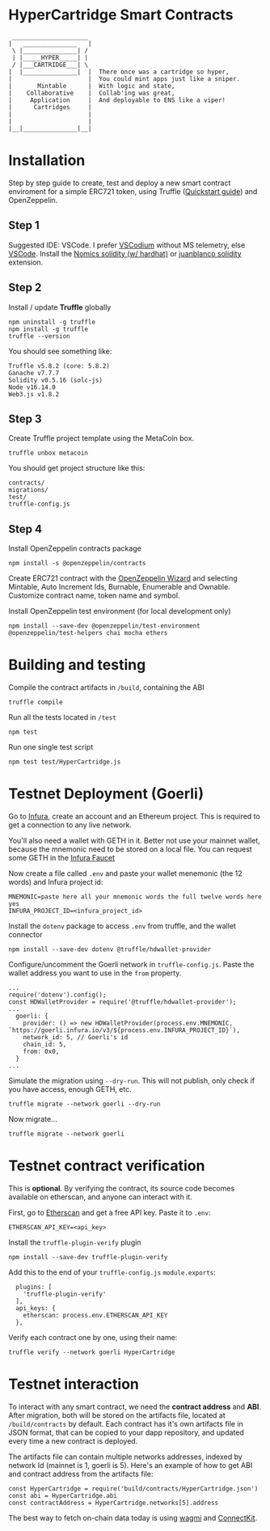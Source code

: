 # HyperCartridge Smart Contracts

```
 _____________________
|   _______________   |
 \ |_______________| / 
 | |_____HYPER_____| | 
 / |___CARTRIDGE___| \ 
|  |_______________|  |  There once was a cartridge so hyper,
|                     |  You could mint apps just like a sniper.
|       Mintable      |  With logic and state,
|    Collaborative    |  Collab'ing was great,
|     Application     |  And deployable to ENS like a viper!
|      Cartridges     |
|                     |
|                     |
|__|_______________|__|

```

# Installation

Step by step guide to create, test and deploy a new smart contract enviroment for a simple ERC721 token, using Truffle ([Quickstart guide](https://trufflesuite.com/docs/truffle/quickstart/)) and OpenZeppelin.

## Step 1

Suggested IDE: VSCode. I prefer [VSCodium](https://vscodium.com/) without MS telemetry, else [VSCode](https://code.visualstudio.com/).
Install the [Nomics solidity (w/ hardhat)](https://open-vsx.org/extension/NomicFoundation/hardhat-solidity) or [juanblanco solidity](https://open-vsx.org/extension/juanblanco/solidity) extension.

## Step 2

Install / update **Truffle** globally

```
npm uninstall -g truffle
npm install -g truffle
truffle --version
```

You should see something like:
```
Truffle v5.8.2 (core: 5.8.2)
Ganache v7.7.7
Solidity v0.5.16 (solc-js)
Node v16.14.0
Web3.js v1.8.2
```

## Step 3

Create Truffle project template using the MetaCoin box.

```
truffle unbox metacoin
```

You should get project structure like this:
```
contracts/
migrations/
test/
truffle-config.js
```

## Step 4

Install OpenZeppelin contracts package

```
npm install -s @openzeppelin/contracts
```

Create ERC721 contract with the [OpenZeppelin Wizard](https://wizard.openzeppelin.com/#erc721) and selecting Mintable, Auto Increment Ids, Burnable, Enumerable and Ownable. Customize contract name, token name and symbol.

Install OpenZeppelin test environment (for local development only)

```
npm install --save-dev @openzeppelin/test-environment @openzeppelin/test-helpers chai mocha ethers
```

# Building and testing

Compile the contract artifacts in `/build`, containing the ABI

```
truffle compile
```

Run all the tests located in `/test`

```
npm test
```

Run one single test script

```
npm test test/HyperCartridge.js
```

# Testnet Deployment (Goerli)

Go to [Infura](https://www.infura.io/), create an account and an Ethereum project. This is required to get a connection to any live network.

You'll also need a wallet with GETH in it. Better not use your mainnet wallet, because the mnemonic need to be stored on a local file. You can request some GETH in the [Infura Faucet](https://www.infura.io/faucet)

Now create a file called `.env` and paste your wallet menemonic (the 12 words) and Infura project id:

```
MNEMONIC=paste here all your mnemonic words the full twelve words here yes
INFURA_PROJECT_ID=<infura_project_id>
```

Install the `dotenv` package to access `.env` from truffle, and the wallet connector

```
npm install --save-dev dotenv @truffle/hdwallet-provider
```

Configure/uncomment the Goerli network in `truffle-config.js`. Paste the wallet address you want to use in the `from` property.

```
...
require('dotenv').config();
const HDWalletProvider = require('@truffle/hdwallet-provider');
...
  goerli: {
    provider: () => new HDWalletProvider(process.env.MNEMONIC, `https://goerli.infura.io/v3/${process.env.INFURA_PROJECT_ID}`),
    network_id: 5, // Goerli's id
    chain_id: 5,
    from: 0x0,
  }
...
```

Simulate the migration using `--dry-run`. This will not publish, only check if you have access, enough GETH, etc.

```
truffle migrate --network goerli --dry-run
```

Now migrate...

```
truffle migrate --network goerli
```


# Testnet contract verification

This is **optional**. By verifying the contract, its source code becomes available on etherscan, and anyone can interact with it.

First, go to [Etherscan](https://docs.etherscan.io/getting-started/viewing-api-usage-statistics) and get a free API key. Paste it to `.env`:

```
ETHERSCAN_API_KEY=<api_key>
```

Install the `truffle-plugin-verify` plugin

```
npm install --save-dev truffle-plugin-verify
```

Add this to the end of your `truffle-config.js` `module.exports`:

```
  plugins: [
    'truffle-plugin-verify'
  ],
  api_keys: {
    etherscan: process.env.ETHERSCAN_API_KEY
  },
```

Verify each contract one by one, using their name:

```
truffle verify --network goerli HyperCartridge
```


# Testnet interaction

To interact with any smart contract, we need the **contract address** and **ABI**. After migration, both will be stored on the artifacts file, located at `/build/contracts` by default. Each contract has it's own artifacts file in JSON format, that can be copied to your dapp repository, and updated every time a new contract is deployed.

The artifacts file can contain multiple networks addresses, indexed by network Id (mainnet is 1, goerli is 5). Here's an example of how to get ABI and contract address from the artifacts file:

```
const HyperCartridge = require('build/contracts/HyperCartridge.json')
const abi = HyperCartridge.abi
const contractAddress = HyperCartridge.networks[5].address
```

The best way to fetch on-chain data today is using [wagmi](https://wagmi.sh/) and [ConnectKit](https://docs.family.co/connectkit).
